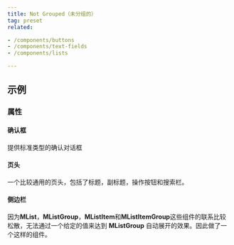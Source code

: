 ```yaml
---
title: Not Grouped（未分组的）
tag: preset
related:

- /components/buttons
- /components/text-fields
- /components/lists

---
```


## 示例

### 属性

#### 确认框

提供标准类型的确认对话框

<masa-example file="Examples.not_grouped.Confirm"></masa-example>

#### 页头

一个比较通用的页头，包括了标题，副标题，操作按钮和搜索栏。

<masa-example file="Examples.not_grouped.PageHeader"></masa-example>

#### 侧边栏

因为**MList**，**MListGroup**，**MListItem**和**MListItemGroup**这些组件的联系比较松散，无法通过一个给定的值来达到 **MListGroup** 自动展开的效果。因此做了一个这样的组件。

<masa-example file="Examples.not_grouped.Sidebar"></masa-example>
